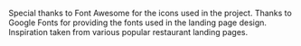 Special thanks to Font Awesome for the icons used in the project.
Thanks to Google Fonts for providing the fonts used in the landing page design.
Inspiration taken from various popular restaurant landing pages.
